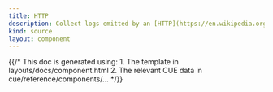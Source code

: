 ```yaml
---
title: HTTP
description: Collect logs emitted by an [HTTP](https://en.wikipedia.org/wiki/Hypertext_Transfer_Protocol#Client_request) server
kind: source
layout: component
---
```


{{/* This doc is generated using:
     1. The template in layouts/docs/component.html
     2. The relevant CUE data in cue/reference/components/... */}}
